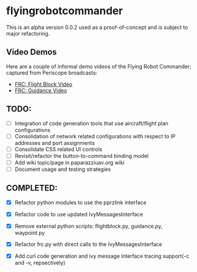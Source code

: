 # flyingrobotcommander

This is an alpha version 0.0.2 used as a proof-of-concept and is subject to major refactoring.

## Video Demos

Here are a couple of informal demo videos of the Flying Robot Commander; captured from Periscope broadcasts:

* [FRC: Flight Block Video](https://www.youtube.com/watch?v=NgT0K1RzfmE)
* [FRC: Guidance Video](https://www.youtube.com/watch?v=BdItVWyjLUc)

## TODO:
- [ ] Integration of code generation tools that use aircraft/flight plan configurations
- [ ] Consolidation of network related configurations with respect to IP addresses and port assignments
- [ ] Consolidate CSS related UI controls
- [ ] Revisit/refactor the button-to-command binding model
- [ ] Add wiki topic/page in paparazziuav.org wiki
- [ ] Document usage and testing strategies

## COMPLETED:
- [x] Refactor python modules to use the pprzlink interface
- [x] Refactor code to use updated IvyMessagesInterface
- [x] Remove external python scripts: flightblock.py, guidance.py, waypoint.py
- [x] Refactor frc.py with direct calls to the IvyMessagesInterface
- [x] Add curl code generation and ivy message interface tracing support(-c and -v, repsectively)

